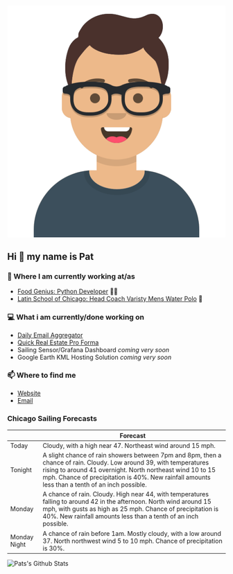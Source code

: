 [![Social banner for p-j-falconer](https://raw.githubusercontent.com/P-J-FALCONER/P-J-FALCONER/master/assets/avataaars.svg)](https://patfalconer.com/)
## Hi :wave: my name is Pat

### 💼 Where I am currently working at/as
- [Food Genius: Python Developer](https://getfoodgenius.com/) 🍔🐍
- [Latin School of Chicago: Head Coach Varisty Mens Water Polo](https://www.latinschool.org/) 🤽


### 💻 What i am currently/done working on
 - [Daily Email Aggregator](https://github.com/P-J-FALCONER/dott_daily_mail)
 - [Quick Real Estate Pro Forma](https://github.com/P-J-FALCONER/henry)
 - Sailing Sensor/Grafana Dashboard *coming very soon*
 - Google Earth KML Hosting Solution *coming very soon*

### 📫 Where to find me
 - [Website](https://patfalconer.com/)
 - [Email](mailto:patrick.j.falconer@gmail.com)


### Chicago Sailing Forecasts
|   | Forecast  |
|---|---|
| Today | Cloudy, with a high near 47. Northeast wind around 15 mph. |
| Tonight | A slight chance of rain showers between 7pm and 8pm, then a chance of rain. Cloudy. Low around 39, with temperatures rising to around 41 overnight. North northeast wind 10 to 15 mph. Chance of precipitation is 40%. New rainfall amounts less than a tenth of an inch possible. |
| Monday | A chance of rain. Cloudy. High near 44, with temperatures falling to around 42 in the afternoon. North wind around 15 mph, with gusts as high as 25 mph. Chance of precipitation is 40%. New rainfall amounts less than a tenth of an inch possible. |
| Monday Night | A chance of rain before 1am. Mostly cloudy, with a low around 37. North northwest wind 5 to 10 mph. Chance of precipitation is 30%. |

![Pats's Github Stats](https://github-readme-stats.vercel.app/api?username=p-j-falconer&show_icons=true&theme=radical)
